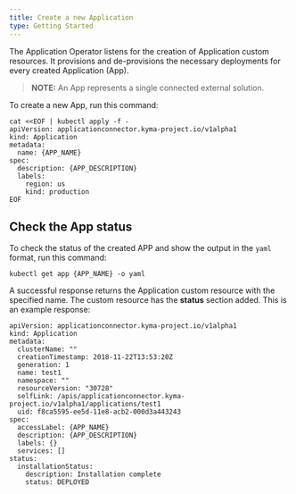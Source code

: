 ```yaml
---
title: Create a new Application
type: Getting Started
---
```


The Application Operator listens for the creation of Application custom resources. It provisions and de-provisions the necessary deployments for every created Application (App).

>**NOTE:** An App represents a single connected external solution.

To create a new App, run this command:

```
cat <<EOF | kubectl apply -f -
apiVersion: applicationconnector.kyma-project.io/v1alpha1
kind: Application
metadata:
  name: {APP_NAME}
spec:
  description: {APP_DESCRIPTION}
  labels:
    region: us
    kind: production
EOF
```

## Check the App status

To check the status of the created APP and show the output in the `yaml` format, run this command:
```
kubectl get app {APP_NAME} -o yaml
```

A successful response returns the Application custom resource with the specified name. The custom resource has the **status** section added.
This is an example response:

```
apiVersion: applicationconnector.kyma-project.io/v1alpha1
kind: Application
metadata:
  clusterName: ""
  creationTimestamp: 2018-11-22T13:53:20Z
  generation: 1
  name: test1
  namespace: ""
  resourceVersion: "30728"
  selfLink: /apis/applicationconnector.kyma-project.io/v1alpha1/applications/test1
  uid: f8ca5595-ee5d-11e8-acb2-000d3a443243
spec:
  accessLabel: {APP_NAME}
  description: {APP_DESCRIPTION}
  labels: {}
  services: []
status:
  installationStatus:
    description: Installation complete
    status: DEPLOYED
```
